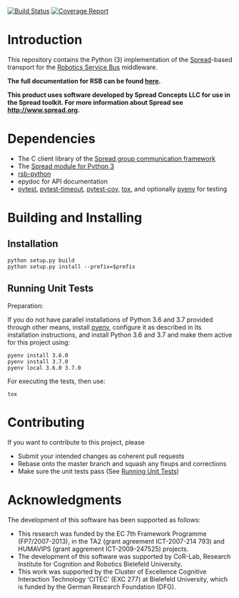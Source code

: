 [![Build Status](https://travis-ci.org/open-rsx/rsb-spread-python.svg?branch=master)](https://travis-ci.org/open-rsx/rsb-spread-python) [![Coverage Report](https://codecov.io/gh/open-rsx/rsb-spread-python/branch/master/graph/badge.svg)](https://codecov.io/gh/open-rsx/rsb-spread-python)

# Introduction

This repository contains the Python (3) implementation of the [Spread][spread]-based transport for the [Robotics Service Bus][rsb] middleware.

**The full documentation for RSB can be found [here][rsb-doc].**

**This product uses software developed by Spread Concepts LLC for use in the Spread toolkit. For more information about Spread see <http://www.spread.org>.**

# Dependencies

* The C client library of the [Spread group communication framework][spread]
* The [Spread module for Python 3][spread-python]
* [rsb-python]
* epydoc for API documentation
* [pytest], [pytest-timeout], [pytest-cov], [tox], and optionally [pyenv] for testing

# Building and Installing

## Installation

```shell
python setup.py build
python setup.py install --prefix=$prefix
```

## Running Unit Tests

Preparation:

If you do not have parallel installations of Python 3.6 and 3.7 provided through other means, install [pyenv], configure it as described in its installation instructions, and install Python 3.6 and 3.7 and make them active for this project using:

```shell
pyenv install 3.6.0
pyenv install 3.7.0
pyenv local 3.6.0 3.7.0
```

For executing the tests, then use:

```shell
tox
```

# Contributing

If you want to contribute to this project, please

* Submit your intended changes as coherent pull requests
* Rebase onto the master branch and squash any fixups and corrections
* Make sure the unit tests pass (See [Running Unit Tests](#running-unit-tests))

# Acknowledgments

The development of this software has been supported as follows:

* This research was funded by the EC 7th Framework Programme (FP7/2007-2013), in the TA2 (grant agreement ICT-2007-214 793) and HUMAVIPS (grant aggrement ICT-2009-247525) projects.
* The development of this software was supported by CoR-Lab, Research Institute for Cognition and Robotics Bielefeld University.
* This work was supported by the Cluster of Excellence Cognitive Interaction Technology ‘CITEC’ (EXC 277) at Bielefeld University, which is funded by the German Research Foundation (DFG).

[spread]: https://www.spread.org
[spread-python]: https://github.com/open-rsx/spread-python3

[rsb]: https://github.com/open-rsx
[rsb-python]: https://github.com/open-rsx/rsb-python
[rsb-doc]: https://open-rsx.github.io/rsb-manual/

[pyenv]: https://github.com/pyenv/pyenv
[pytest-cov]: https://pytest-cov.readthedocs.io
[pytest-timeout]: https://bitbucket.org/pytest-dev/pytest-timeout/
[pytest]: https://docs.pytest.org
[tox]: https://tox.readthedocs.io
